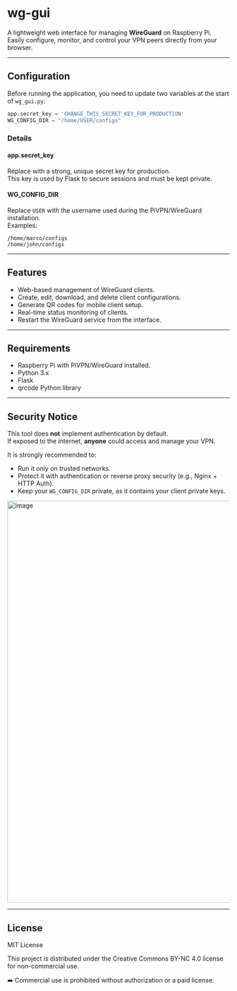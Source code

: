 # wg-gui

A lightweight web interface for managing **WireGuard** on Raspberry Pi.\
Easily configure, monitor, and control your VPN peers directly from your
browser.

------------------------------------------------------------------------

## Configuration

Before running the application, you need to update two variables at the
start of `wg_gui.py`:

``` python
app.secret_key = 'CHANGE_THIS_SECRET_KEY_FOR_PRODUCTION'  
WG_CONFIG_DIR = "/home/USER/configs"
```

### Details

#### app.secret_key

Replace with a strong, unique secret key for production.\
This key is used by Flask to secure sessions and must be kept private.

#### WG_CONFIG_DIR

Replace `USER` with the username used during the PiVPN/WireGuard
installation.\
Examples:

    /home/marco/configs
    /home/john/configs

------------------------------------------------------------------------

## Features

-   Web-based management of WireGuard clients.
-   Create, edit, download, and delete client configurations.
-   Generate QR codes for mobile client setup.
-   Real-time status monitoring of clients.
-   Restart the WireGuard service from the interface.

------------------------------------------------------------------------

## Requirements

-   Raspberry Pi with PiVPN/WireGuard installed.
-   Python 3.x
-   Flask
-   qrcode Python library

------------------------------------------------------------------------

## Security Notice

This tool does **not** implement authentication by default.\
If exposed to the internet, **anyone** could access and manage your VPN.

It is strongly recommended to:

-   Run it only on trusted networks.
-   Protect it with authentication or reverse proxy security (e.g.,
    Nginx + HTTP Auth).
-   Keep your `WG_CONFIG_DIR` private, as it contains your client
    private keys.
<img width="1902" height="911" alt="image" src="https://github.com/user-attachments/assets/5142a703-7fff-43ba-a5e9-5fb8e78a46da" />

------------------------------------------------------------------------

## License

MIT License

This project is distributed under the Creative Commons BY-NC 4.0 license for non-commercial use.

➡️ Commercial use is prohibited without authorization or a paid license.
